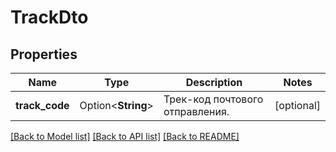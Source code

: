 # TrackDto

## Properties

Name | Type | Description | Notes
------------ | ------------- | ------------- | -------------
**track_code** | Option<**String**> | Трек-код почтового отправления. | [optional]

[[Back to Model list]](../README.md#documentation-for-models) [[Back to API list]](../README.md#documentation-for-api-endpoints) [[Back to README]](../README.md)


